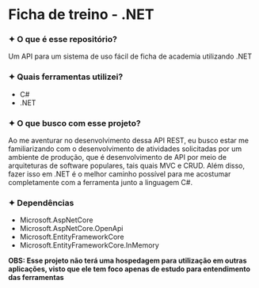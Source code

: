 <h1>Ficha de treino - .NET</h1>
<h3>✦ O que é esse repositório?</h3>
<p>Um API para um sistema de uso fácil de ficha de academia utilizando .NET</p>

<h3>✦ Quais ferramentas utilizei?</h3>
<ul>
  <li>C#</li>
  <li>.NET</li>
</ul>

<h3>✦ O que busco com esse projeto?</h3>
<p>Ao me aventurar no desenvolvimento dessa API REST, eu busco estar me familiarizando com o desenvolvimento de atividades solicitadas por um ambiente de produção, que é desenvolvimento de API por meio de arquiteturas de software populares, tais quais MVC e CRUD. Além disso, fazer isso em .NET é o melhor caminho possível para me acostumar completamente com a ferramenta junto a linguagem C#.</p>

<h3>✦ Dependências</h3>
<ul>
    <li>Microsoft.AspNetCore</li>
    <li>Microsoft.AspNetCore.OpenApi</li>
    <li>Microsoft.EntityFrameworkCore</li>
    <li>Microsoft.EntityFrameworkCore.InMemory</li>
</ul>

<p><strong>OBS: Esse projeto não terá uma hospedagem para utilização em outras aplicações, visto que ele tem foco apenas de estudo para entendimento das ferramentas</strong></p>
